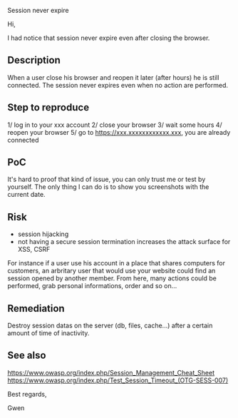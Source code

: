 Session never expire



Hi,

I had notice that session never expire even after closing the browser.


## Description

When a user close his browser and reopen it later (after hours) he is still connected. The session never expires even when no action are performed.


## Step to reproduce

1/ log in to your xxx account
2/ close your browser
3/ wait some hours
4/ reopen your browser
5/ go to https://xxx.xxxxxxxxxxxx.xxx, you are already connected


## PoC

It's hard to proof that kind of issue, you can only trust me or test by yourself.  The only thing I can do is to show you screenshots with the current date.


## Risk

- session hijacking
- not having a secure session termination increases the attack surface for XSS, CSRF

For instance if a user use his account in a place that shares computers for customers, an arbritary user that would use your website could find an session opened by another member.
From here, many actions could be performed, grab personal informations, order and so on...


## Remediation

Destroy session datas on the server (db, files, cache...) after a certain amount of time of inactivity.


## See also

https://www.owasp.org/index.php/Session_Management_Cheat_Sheet
https://www.owasp.org/index.php/Test_Session_Timeout_(OTG-SESS-007)




Best regards,

Gwen

